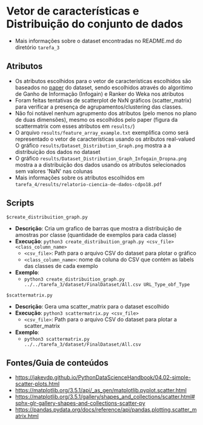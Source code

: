 # Vetor de características e Distribuição do conjunto de dados

- Mais informações sobre o dataset encontradas no README.md do diretório `tarefa_3`

## Atributos
- Os atributos escolhidos para o vetor de características escolhidos são baseados no [paper](https://www.researchgate.net/publication/308365207_Detecting_Malicious_URLs_Using_Lexical_Analysis)
do dataset, sendo escolhidos através do algoritimo de Ganho de Informação (Infogain) e Ranker do Weka nos atributos
- Foram feitas tentativas de scatterplot de NxN gráficos (scatter_matrix) para verificar a presença de agrupamentos/clustering das classes. 
- Não foi notável nenhum agrupmento dos atributos (pelo menos no plano de duas dimensões), mesmo os escolhidos pelo paper (figura da scattermatrix com esses atributos em `results/`)
- O arquivo `results/feature_array_example.txt` exemplifica como será representado o vetor de características usando os atributos real-valued
O gráfico `results/Dataset_Distribution_Graph.png` mostra a a distribuição dos dados no dataset
- O gráfico `results/Dataset_Distribution_Graph_Infogain_Dropna.png` mostra a a distribuição dos dados usando os atributos selecionados sem valores 'NaN'
nas colunas 
- Mais informações sobre os atributos escolhidos em `tarefa_4/results/relatorio-ciencia-de-dados-cdpo18.pdf`

## Scripts

`$create_distribuition_graph.py `
- __Descrição__: Cria um grafico de barras que mostra a distribuição de amostras por classe (quantidade de exemplos para cada classe)
- __Execução__: `python3 create_distribuition_graph.py <csv_file> <class_column_name>`
    - `<csv_file>`: Path para o arquivo CSV do dataset para plotar o gráfico
    - `<class_column_name>`: nome da coluna do CSV que contém as labels das classes de cada exemplo
- __Exemplo__:
    - `python3 create_distribuition_graph.py ../../tarefa_3/dataset/FinalDataset/All.csv URL_Type_obf_Type`

`$scattermatrix.py `
- __Descrição__: Gera uma scatter_matrix para o dataset escolhido
- __Execução__: `python3 scattermatrix.py <csv_file>`
    - `<csv_file>`: Path para o arquivo CSV do dataset para plotar a scatter_matrix
- __Exemplo__:
    - `python3 scattermatrix.py ../../tarefa_3/dataset/FinalDataset/All.csv`


## Fontes/Guia de conteúdos

- https://jakevdp.github.io/PythonDataScienceHandbook/04.02-simple-scatter-plots.html
- https://matplotlib.org/3.5.1/api/_as_gen/matplotlib.pyplot.scatter.html
- https://matplotlib.org/3.5.1/gallery/shapes_and_collections/scatter.html#sphx-glr-gallery-shapes-and-collections-scatter-py
- https://pandas.pydata.org/docs/reference/api/pandas.plotting.scatter_matrix.html






